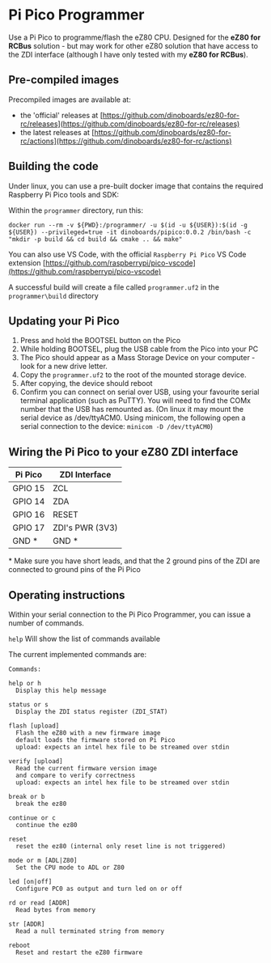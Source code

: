 # Pi Pico Programmer

Use a Pi Pico to programme/flash the eZ80 CPU.  Designed for the **eZ80 for RCBus** solution - but may work for other eZ80 solution that have access to the ZDI interface (although I have only tested with my **eZ80 for RCBus**).

## Pre-compiled images

Precompiled images are available at:

* the 'official' releases at [https://github.com/dinoboards/ez80-for-rc/releases](https://github.com/dinoboards/ez80-for-rc/releases)
* the latest releases at [https://github.com/dinoboards/ez80-for-rc/actions](https://github.com/dinoboards/ez80-for-rc/actions)

## Building the code

Under linux, you can use a pre-built docker image that contains the required Raspberry Pi Pico tools and SDK:

Within the `programmer` directory, run this:

```
docker run --rm -v ${PWD}:/programmer/ -u $(id -u ${USER}):$(id -g ${USER}) --privileged=true -it dinoboards/pipico:0.0.2 /bin/bash -c "mkdir -p build && cd build && cmake .. && make"
```

You can also use VS Code, with the official `Raspberry Pi Pico` VS Code extension [https://github.com/raspberrypi/pico-vscode](https://github.com/raspberrypi/pico-vscode)

A successful build will create a file called `programmer.uf2` in the `programmer\build` directory

## Updating your Pi Pico

1. Press and hold the BOOTSEL button on the Pico
2. While holding BOOTSEL, plug the USB cable from the Pico into your PC
3. The Pico should appear as a Mass Storage Device on your computer - look for a new drive letter.
4. Copy the `programmer.uf2` to the root of the mounted storage device.
5. After copying, the device should reboot
6. Confirm you can connect on serial over USB, using your favourite serial terminal application (such as PuTTY).  You will need to find the COMx number that the USB has remounted as.
  (On linux it may mount the serial device as /dev/ttyACM0.  Using minicom, the following open a serial connection to the device: `minicom -D /dev/ttyACM0`)

## Wiring the Pi Pico to your eZ80 ZDI interface

| Pi Pico | ZDI Interface   |
|---------|-----------------|
| GPIO 15 | ZCL             |
| GPIO 14 | ZDA             |
| GPIO 16 | RESET           |
| GPIO 17 | ZDI's PWR (3V3) |
| GND *   | GND *           |

\* Make sure you have short leads, and that the 2 ground pins of the ZDI are connected to ground pins of the Pi Pico


## Operating instructions

Within your serial connection to the Pi Pico Programmer, you can issue a number of commands.

`help` Will show the list of commands available

The current implemented commands are:

```
Commands:

help or h
  Display this help message

status or s
  Display the ZDI status register (ZDI_STAT)

flash [upload]
  Flash the eZ80 with a new firmware image
  default loads the firmware stored on Pi Pico
  upload: expects an intel hex file to be streamed over stdin

verify [upload]
  Read the current firmware version image
  and compare to verify correctness
  upload: expects an intel hex file to be streamed over stdin

break or b
  break the ez80

continue or c
  continue the ez80

reset
  reset the ez80 (internal only reset line is not triggered)

mode or m [ADL|Z80]
  Set the CPU mode to ADL or Z80

led [on|off]
  Configure PC0 as output and turn led on or off

rd or read [ADDR]
  Read bytes from memory

str [ADDR]
  Read a null terminated string from memory

reboot
  Reset and restart the eZ80 firmware
```

